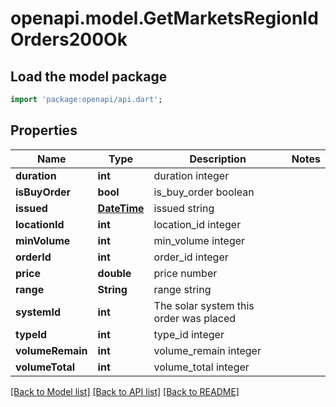 # openapi.model.GetMarketsRegionIdOrders200Ok

## Load the model package
```dart
import 'package:openapi/api.dart';
```

## Properties
Name | Type | Description | Notes
------------ | ------------- | ------------- | -------------
**duration** | **int** | duration integer | 
**isBuyOrder** | **bool** | is_buy_order boolean | 
**issued** | [**DateTime**](DateTime.md) | issued string | 
**locationId** | **int** | location_id integer | 
**minVolume** | **int** | min_volume integer | 
**orderId** | **int** | order_id integer | 
**price** | **double** | price number | 
**range** | **String** | range string | 
**systemId** | **int** | The solar system this order was placed | 
**typeId** | **int** | type_id integer | 
**volumeRemain** | **int** | volume_remain integer | 
**volumeTotal** | **int** | volume_total integer | 

[[Back to Model list]](../README.md#documentation-for-models) [[Back to API list]](../README.md#documentation-for-api-endpoints) [[Back to README]](../README.md)



